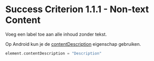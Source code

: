 # Success Criterion 1.1.1 - Non-text Content

Voeg een label toe aan alle inhoud zonder tekst.

Op Android kun je de [contentDescription](https://developer.android.com/reference/android/view/View.html#attr_android:contentDescription) eigenschap gebruiken.

```kotlin
element.contentDescription = "Description"
```

